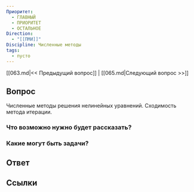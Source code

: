 ```yaml
---
Приоритет:
  - ГЛАВНЫЙ
  - ПРИОРИТЕТ
  - ОСТАЛЬНОЕ
Direction:
  - "[[ПМИ]]" 
Discipline: Численные методы 
tags:
  - пусто
---
```

[[063.md|<< Предыдущий вопрос]] | [[065.md|Следующий вопрос >>]]
## Вопрос

Численные методы решения нелинейных уравнений. Сходимость метода итерации.

### Что возможно нужно будет рассказать?

### Какие могут быть задачи?

## Ответ

## Ссылки
